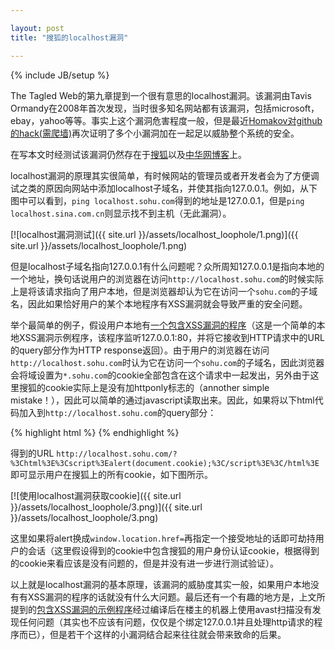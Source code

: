 ```yaml
---

layout: post
title: "搜狐的localhost漏洞"

---
```


{% include JB/setup %}

The Tagled Web的第九章提到一个很有意思的localhost漏洞。该漏洞由Tavis Ormandy在2008年首次发现，当时很多知名网站都有该漏洞，包括microsoft，ebay，yahoo等等。事实上这个漏洞危害程度一般，但是最近[Homakov对github的hack(需爬墙)](http://homakov.blogspot.com/2014/02/how-i-hacked-github-again.html)再次证明了多个小漏洞加在一起足以威胁整个系统的安全。

在写本文时经测试该漏洞仍然存在于[搜狐](http://www.sohu.com/)以及[中华网博客](http://blog.china.com/)上。

<!--more-->

localhost漏洞的原理其实很简单，有时候网站的管理员或者开发者会为了方便调试之类的原因向网站中添加localhost子域名，并使其指向127.0.0.1。例如，从下图中可以看到，`ping localhost.sohu.com`得到的地址是127.0.0.1，但是`ping localhost.sina.com.cn`则显示找不到主机（无此漏洞）。

[![localhost漏洞测试]({{ site.url }}/assets/localhost_loophole/1.png)]({{ site.url }}/assets/localhost_loophole/1.png)

但是localhost子域名指向127.0.0.1有什么问题呢？众所周知127.0.0.1是指向本地的一个地址，换句话说用户的浏览器在访问`http://localhost.sohu.com`的时候实际上是将该请求指向了用户本地，但是浏览器却认为它在访问一个`sohu.com`的子域名，因此如果恰好用户的某个本地程序有XSS漏洞就会导致严重的安全问题。

举个最简单的例子，假设用户本地有[一个包含XSS漏洞的程序](https://gist.github.com/eirikrwu/9188993)（这是一个简单的本地XSS漏洞示例程序，该程序监听127.0.0.1:80，并将它接收到HTTP请求中的URL的query部分作为HTTP response返回）。由于用户的浏览器在访问`http://localhost.sohu.com`时认为它在访问一个`sohu.com`的子域名，因此浏览器会将域设置为`*.sohu.com`的cookie全部包含在这个请求中一起发出，另外由于这里搜狐的cookie实际上是没有加httponly标志的（annother simple mistake！），因此可以简单的通过javascript读取出来。因此，如果将以下html代码加入到`http://localhost.sohu.com`的query部分：

{% highlight html %}
	<html>
		<script>
			alert(document.cookie);
		</script>
	</html>
{% endhighlight %}

得到的URL `http://localhost.sohu.com/?%3Chtml%3E%3Cscript%3Ealert(document.cookie);%3C/script%3E%3C/html%3E`即可显示用户在搜狐上的所有cookie，如下图所示。

[![使用localhost漏洞获取cookie]({{ site.url }}/assets/localhost_loophole/3.png)]({{ site.url }}/assets/localhost_loophole/3.png)

这里如果将alert换成`window.location.href=`再指定一个接受地址的话即可劫持用户的会话（这里假设得到的cookie中包含搜狐的用户身份认证cookie，根据得到的cookie来看应该是没有问题的，但是并没有进一步进行测试验证）。

以上就是localhost漏洞的基本原理，该漏洞的威胁度其实一般，如果用户本地没有有XSS漏洞的程序的话就没有什么大问题。最后还有一个有趣的地方是，上文所提到的[包含XSS漏洞的示例程序](https://gist.github.com/eirikrwu/9188993)经过编译后在楼主的机器上使用avast扫描没有发现任何问题（其实也不应该有问题，仅仅是个绑定127.0.0.1并且处理http请求的程序而已），但是若干个这样的小漏洞结合起来往往就会带来致命的后果。